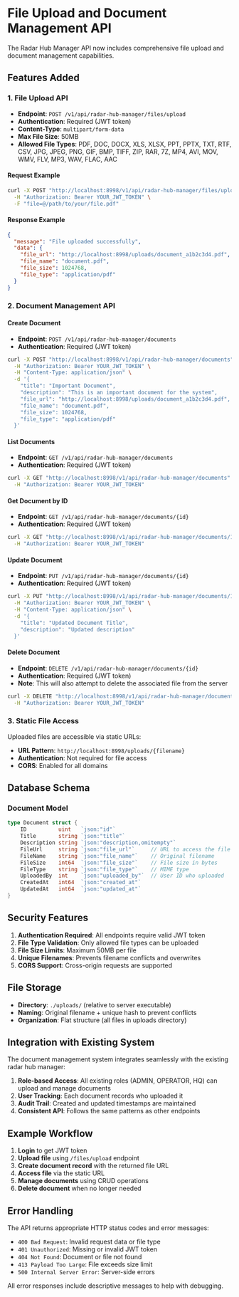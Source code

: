 # File Upload and Document Management API

The Radar Hub Manager API now includes comprehensive file upload and document management capabilities.

## Features Added

### 1. File Upload API
- **Endpoint**: `POST /v1/api/radar-hub-manager/files/upload`
- **Authentication**: Required (JWT token)
- **Content-Type**: `multipart/form-data`
- **Max File Size**: 50MB
- **Allowed File Types**: PDF, DOC, DOCX, XLS, XLSX, PPT, PPTX, TXT, RTF, CSV, JPG, JPEG, PNG, GIF, BMP, TIFF, ZIP, RAR, 7Z, MP4, AVI, MOV, WMV, FLV, MP3, WAV, FLAC, AAC

#### Request Example
```bash
curl -X POST "http://localhost:8998/v1/api/radar-hub-manager/files/upload" \
  -H "Authorization: Bearer YOUR_JWT_TOKEN" \
  -F "file=@/path/to/your/file.pdf"
```

#### Response Example
```json
{
  "message": "File uploaded successfully",
  "data": {
    "file_url": "http://localhost:8998/uploads/document_a1b2c3d4.pdf",
    "file_name": "document.pdf",
    "file_size": 1024768,
    "file_type": "application/pdf"
  }
}
```

### 2. Document Management API

#### Create Document
- **Endpoint**: `POST /v1/api/radar-hub-manager/documents`
- **Authentication**: Required (JWT token)

```bash
curl -X POST "http://localhost:8998/v1/api/radar-hub-manager/documents" \
  -H "Authorization: Bearer YOUR_JWT_TOKEN" \
  -H "Content-Type: application/json" \
  -d '{
    "title": "Important Document",
    "description": "This is an important document for the system",
    "file_url": "http://localhost:8998/uploads/document_a1b2c3d4.pdf",
    "file_name": "document.pdf",
    "file_size": 1024768,
    "file_type": "application/pdf"
  }'
```

#### List Documents
- **Endpoint**: `GET /v1/api/radar-hub-manager/documents`
- **Authentication**: Required (JWT token)

```bash
curl -X GET "http://localhost:8998/v1/api/radar-hub-manager/documents" \
  -H "Authorization: Bearer YOUR_JWT_TOKEN"
```

#### Get Document by ID
- **Endpoint**: `GET /v1/api/radar-hub-manager/documents/{id}`
- **Authentication**: Required (JWT token)

```bash
curl -X GET "http://localhost:8998/v1/api/radar-hub-manager/documents/1" \
  -H "Authorization: Bearer YOUR_JWT_TOKEN"
```

#### Update Document
- **Endpoint**: `PUT /v1/api/radar-hub-manager/documents/{id}`
- **Authentication**: Required (JWT token)

```bash
curl -X PUT "http://localhost:8998/v1/api/radar-hub-manager/documents/1" \
  -H "Authorization: Bearer YOUR_JWT_TOKEN" \
  -H "Content-Type: application/json" \
  -d '{
    "title": "Updated Document Title",
    "description": "Updated description"
  }'
```

#### Delete Document
- **Endpoint**: `DELETE /v1/api/radar-hub-manager/documents/{id}`
- **Authentication**: Required (JWT token)
- **Note**: This will also attempt to delete the associated file from the server

```bash
curl -X DELETE "http://localhost:8998/v1/api/radar-hub-manager/documents/1" \
  -H "Authorization: Bearer YOUR_JWT_TOKEN"
```

### 3. Static File Access
Uploaded files are accessible via static URLs:
- **URL Pattern**: `http://localhost:8998/uploads/{filename}`
- **Authentication**: Not required for file access
- **CORS**: Enabled for all domains

## Database Schema

### Document Model
```go
type Document struct {
    ID          uint   `json:"id"`
    Title       string `json:"title"`
    Description string `json:"description,omitempty"`
    FileUrl     string `json:"file_url"`     // URL to access the file
    FileName    string `json:"file_name"`    // Original filename
    FileSize    int64  `json:"file_size"`    // File size in bytes
    FileType    string `json:"file_type"`    // MIME type
    UploadedBy  int    `json:"uploaded_by"`  // User ID who uploaded
    CreatedAt   int64  `json:"created_at"`
    UpdatedAt   int64  `json:"updated_at"`
}
```

## Security Features

1. **Authentication Required**: All endpoints require valid JWT token
2. **File Type Validation**: Only allowed file types can be uploaded
3. **File Size Limits**: Maximum 50MB per file
4. **Unique Filenames**: Prevents filename conflicts and overwrites
5. **CORS Support**: Cross-origin requests are supported

## File Storage

- **Directory**: `./uploads/` (relative to server executable)
- **Naming**: Original filename + unique hash to prevent conflicts
- **Organization**: Flat structure (all files in uploads directory)

## Integration with Existing System

The document management system integrates seamlessly with the existing radar hub manager:

1. **Role-based Access**: All existing roles (ADMIN, OPERATOR, HQ) can upload and manage documents
2. **User Tracking**: Each document records who uploaded it
3. **Audit Trail**: Created and updated timestamps are maintained
4. **Consistent API**: Follows the same patterns as other endpoints

## Example Workflow

1. **Login** to get JWT token
2. **Upload file** using `/files/upload` endpoint
3. **Create document record** with the returned file URL
4. **Access file** via the static URL
5. **Manage documents** using CRUD operations
6. **Delete document** when no longer needed

## Error Handling

The API returns appropriate HTTP status codes and error messages:

- `400 Bad Request`: Invalid request data or file type
- `401 Unauthorized`: Missing or invalid JWT token
- `404 Not Found`: Document or file not found
- `413 Payload Too Large`: File exceeds size limit
- `500 Internal Server Error`: Server-side errors

All error responses include descriptive messages to help with debugging.